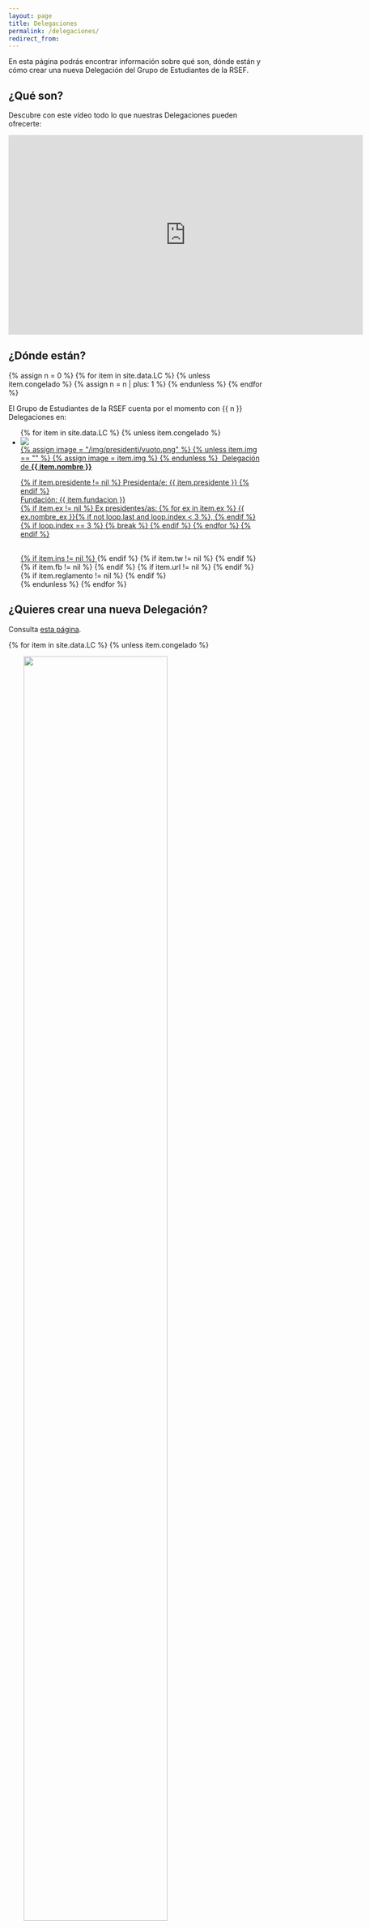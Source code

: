 ```yaml
---
layout: page
title: Delegaciones
permalink: /delegaciones/
redirect_from:
---
```


En esta página podrás encontrar información sobre qué son, dónde están y cómo crear una nueva Delegación del Grupo de Estudiantes de la RSEF. 

## ¿Qué son?

Descubre con este vídeo todo lo que nuestras Delegaciones pueden ofrecerte:

<center><iframe width="700" height="394" src="https://www.youtube.com/embed/hm7Ur7Jxh_0?rel=0" frameborder="0" allow="accelerometer; autoplay; clipboard-write; encrypted-media; gyroscope; picture-in-picture" allowfullscreen></iframe></center>

## ¿Dónde están?

{% assign n = 0 %}
{% for item in site.data.LC %}
	{% unless item.congelado %}
		{% assign n = n | plus: 1 %}
 	{% endunless %}
{% endfor %}

El Grupo de Estudiantes de la RSEF cuenta por el momento con {{ n }} Delegaciones en:

<ul id="presidenti_LC" class="collection">
	{% for item in site.data.LC %}
		{% unless item.congelado %}
		        <a href="#{{item.id}}" class="modal-trigger" style="color: rgba(0, 0, 0, 0.87)">
				<li class="collection-item avatar  waves-effect waves-light" id="{{ item.nombre }}">
					<div class="tertiary-content">
						<img src="{{ item.logo }}">
					</div>
					{% assign image = "/img/presidenti/vuoto.png" %}
					{% unless item.img == "" %}
						{% assign image = item.img %}
					{% endunless %}
					<img src="{{ item.img }}" alt="" class="circle">
					Delegación de <b> {{ item.nombre }} </b>
					<p>
						{% if item.presidente != nil %}
						Presidenta/e: {{ item.presidente }}
						{% endif %}
						<br>
						Fundación: {{ item.fundacion }}
						<br>
						{% if item.ex != nil %}
							Ex presidentes/as: 
								{% for ex in item.ex %}
        							{{ ex.nombre_ex }}{% if not loop.last and loop.index < 3 %}, {% endif %}
        							{% if loop.index == 3 %}
            							{% break %}
     							   {% endif %}
 							   {% endfor %}
   						{% endif %}			
					</p>
					<br>
					{% if item.ins != nil %}	
					<a href="{{ item.ins }}" target="_blank" title="Página Instagram">
						<i class="fa fa-lg fa-instagram" aria-hidden="true"></i>
					</a>
					{% endif %}
					{% if item.tw != nil %}	
						<a href="{{ item.tw }}" target="_blank" title="Página Twitter">
							<i class="fa fa-lg fa-twitter-square" aria-hidden="true"></i>
						</a>
					{% endif %}
					{% if item.fb != nil %}	
						<a href="{{ item.fb }}" target="_blank" title="Página Facebook">
							<i class="fa fa-lg fa-facebook-square" aria-hidden="true"></i>
						</a>
					{% endif %}
					{% if item.url != nil %}	
						<a href="{{ item.url }}" target="_blank" title="Página Web">
							<i class="fas fa-lg fa-globe" aria-hidden="true"></i>
						</a>
					{% endif %}
					{% if item.reglamento != nil %}
						<a href="{{ item.reglamento }}" target="_blank" title="Reglamento Interno">
							<i class="fa fa-lg fa-file-text"></i>
						</a>
					{% endif %}
					<a href="mailto:{{ item.mail }};" title="Email Delegación">
						<i class="fa fa-lg fa-envelope"></i>
					</a>
				</li>
		        </a>	
		{% endunless %}
	{% endfor %}
</ul>


## ¿Quieres crear una nueva Delegación?

Consulta [esta página](/nueva-delegacion/).


<!-- Modales -->

{% for item in site.data.LC %}
{% unless item.congelado %}

<div id="{{item.id}}" class="modal">
  <div class="modal-content">
    <div class="section" style="padding-left: 30px; padding-right: 30px;">
      <div class="row">
        <div class="col s12 m6 l6">
          <div class="row center">
	    <img src="{{ item.img }}" width="80%">
          </div>
        </div>
        <div class="col s12 m6 l6">        
          <div class="row center" style="padding-top: 40px;">
            <h1 class="justify">{{ item.nombre }}</h1>
            	Desde <h5 class="justify">{{ item.fundacion }}</h5>
		<h5>Equipo</h5>
		<ul>
			<li><b>Presidencia:</b> {{item.presidente}}</li>
			<li><b>Vicepresidencia:</b> {{item.vicepresidente}}</li>
			<li><b>Secretaría:</b> {{item.secretario}}</li>
			<li><b>Tesorería:</b> {{item.tesorero}} </li>
			{% if item.colaboradores != nil %}	
				<li><b>Colaboradores</b>:
					<ul>
					{% for col in item.colaboradores %}
		  				<li> {{col.nombre_col}} </li>
		  			{% endfor %}	
					</ul>	  			
	   	  		</li>			
			{% endif %}	  
		</ul>   
          </div>
        </div>
      </div>	  
    </div>
   </div>  
   <div class="modal-footer">
     <a href="#!" class="modal-close waves-effect waves-green btn-flat">CERRAR</a>
   </div>
 </div>
{% endunless %}
{% endfor %}


